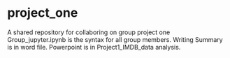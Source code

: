 # project_one
A shared repository for collaboring on group project one
Group_jupyter.ipynb is the syntax for all group members.
Writing Summary is in word file.
Powerpoint is in Project1_IMDB_data analysis.